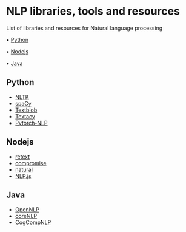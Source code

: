 # NLP libraries, tools and resources
List of libraries and resources for Natural language processing 

• [Python](https://github.com/chiazor/Machine-learning-Data-science-event#Python)

• [Nodejs](https://github.com/chiazor/Machine-learning-Data-science-event#Nodejs)

• [Java](https://github.com/chiazor/Machine-learning-Data-science-event#Java)


## Python 
- [NLTK](https://www.nltk.org/)
- [spaCy](https://spacy.io/)
- [Textblob](https://textblob.readthedocs.io/en/dev/)
- [Textacy](https://textblob.readthedocs.io/en/dev/)
- [Pytorch-NLP](https://pytorchnlp.readthedocs.io/en/latest/)

## Nodejs
- [retext](https://www.npmjs.com/package/retext)
- [compromise](https://www.npmjs.com/package/compromise)
- [natural](https://www.npmjs.com/package/natural)
- [NLP.js](https://www.npmjs.com/package/node-nlp)

## Java
- [OpenNLP](https://opennlp.apache.org/)
- [coreNLP](https://stanfordnlp.github.io/CoreNLP/)
- [CogCompNLP](https://github.com/CogComp/cogcomp-nlp)




